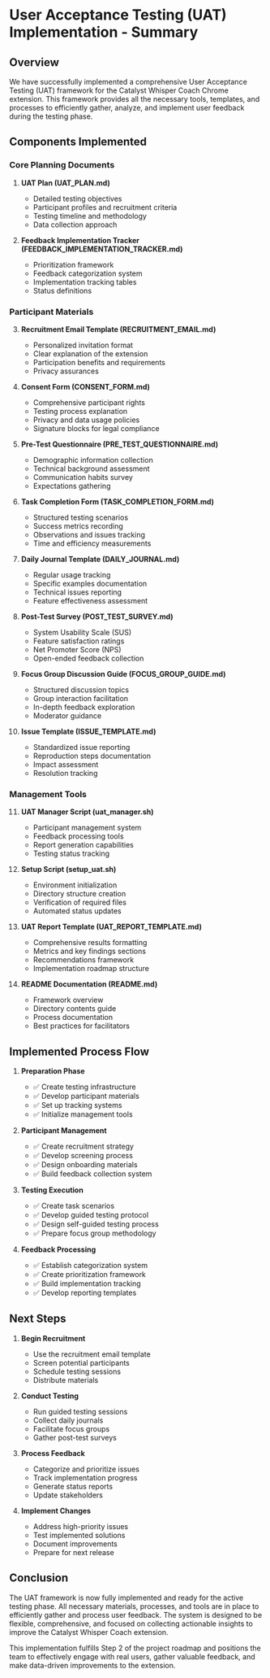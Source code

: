 # User Acceptance Testing (UAT) Implementation - Summary

## Overview

We have successfully implemented a comprehensive User Acceptance Testing (UAT) framework for the Catalyst Whisper Coach Chrome extension. This framework provides all the necessary tools, templates, and processes to efficiently gather, analyze, and implement user feedback during the testing phase.

## Components Implemented

### Core Planning Documents

1. **UAT Plan (UAT_PLAN.md)**
   - Detailed testing objectives
   - Participant profiles and recruitment criteria
   - Testing timeline and methodology
   - Data collection approach

2. **Feedback Implementation Tracker (FEEDBACK_IMPLEMENTATION_TRACKER.md)**
   - Prioritization framework
   - Feedback categorization system
   - Implementation tracking tables
   - Status definitions

### Participant Materials

3. **Recruitment Email Template (RECRUITMENT_EMAIL.md)**
   - Personalized invitation format
   - Clear explanation of the extension
   - Participation benefits and requirements
   - Privacy assurances

4. **Consent Form (CONSENT_FORM.md)**
   - Comprehensive participant rights
   - Testing process explanation
   - Privacy and data usage policies
   - Signature blocks for legal compliance

5. **Pre-Test Questionnaire (PRE_TEST_QUESTIONNAIRE.md)**
   - Demographic information collection
   - Technical background assessment
   - Communication habits survey
   - Expectations gathering

6. **Task Completion Form (TASK_COMPLETION_FORM.md)**
   - Structured testing scenarios
   - Success metrics recording
   - Observations and issues tracking
   - Time and efficiency measurements

7. **Daily Journal Template (DAILY_JOURNAL.md)**
   - Regular usage tracking
   - Specific examples documentation
   - Technical issues reporting
   - Feature effectiveness assessment

8. **Post-Test Survey (POST_TEST_SURVEY.md)**
   - System Usability Scale (SUS)
   - Feature satisfaction ratings
   - Net Promoter Score (NPS)
   - Open-ended feedback collection

9. **Focus Group Discussion Guide (FOCUS_GROUP_GUIDE.md)**
   - Structured discussion topics
   - Group interaction facilitation
   - In-depth feedback exploration
   - Moderator guidance

10. **Issue Template (ISSUE_TEMPLATE.md)**
    - Standardized issue reporting
    - Reproduction steps documentation
    - Impact assessment
    - Resolution tracking

### Management Tools

11. **UAT Manager Script (uat_manager.sh)**
    - Participant management system
    - Feedback processing tools
    - Report generation capabilities
    - Testing status tracking

12. **Setup Script (setup_uat.sh)**
    - Environment initialization
    - Directory structure creation
    - Verification of required files
    - Automated status updates

13. **UAT Report Template (UAT_REPORT_TEMPLATE.md)**
    - Comprehensive results formatting
    - Metrics and key findings sections
    - Recommendations framework
    - Implementation roadmap structure

14. **README Documentation (README.md)**
    - Framework overview
    - Directory contents guide
    - Process documentation
    - Best practices for facilitators

## Implemented Process Flow

1. **Preparation Phase**
   - ✅ Create testing infrastructure
   - ✅ Develop participant materials
   - ✅ Set up tracking systems
   - ✅ Initialize management tools

2. **Participant Management**
   - ✅ Create recruitment strategy
   - ✅ Develop screening process
   - ✅ Design onboarding materials
   - ✅ Build feedback collection system

3. **Testing Execution**
   - ✅ Create task scenarios
   - ✅ Develop guided testing protocol
   - ✅ Design self-guided testing process
   - ✅ Prepare focus group methodology

4. **Feedback Processing**
   - ✅ Establish categorization system
   - ✅ Create prioritization framework
   - ✅ Build implementation tracking
   - ✅ Develop reporting templates

## Next Steps

1. **Begin Recruitment**
   - Use the recruitment email template
   - Screen potential participants
   - Schedule testing sessions
   - Distribute materials

2. **Conduct Testing**
   - Run guided testing sessions
   - Collect daily journals
   - Facilitate focus groups
   - Gather post-test surveys

3. **Process Feedback**
   - Categorize and prioritize issues
   - Track implementation progress
   - Generate status reports
   - Update stakeholders

4. **Implement Changes**
   - Address high-priority issues
   - Test implemented solutions
   - Document improvements
   - Prepare for next release

## Conclusion

The UAT framework is now fully implemented and ready for the active testing phase. All necessary materials, processes, and tools are in place to efficiently gather and process user feedback. The system is designed to be flexible, comprehensive, and focused on collecting actionable insights to improve the Catalyst Whisper Coach extension.

This implementation fulfills Step 2 of the project roadmap and positions the team to effectively engage with real users, gather valuable feedback, and make data-driven improvements to the extension.

